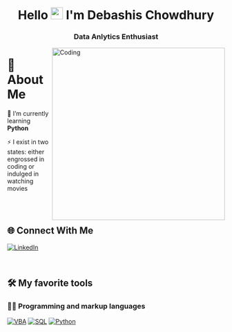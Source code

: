 <h1 align="center">Hello
<img src="https://media.giphy.com/media/hvRJCLFzcasrR4ia7z/giphy.gif" width="28"> I'm Debashis Chowdhury</h1>
<h3 align="center">Data Anlytics Enthusiast</h3>
  <img align="right" alt="Coding" width="400" src="https://media3.giphy.com/media/v1.Y2lkPTc5MGI3NjExOG9xdWFlNG1lNTRlMnN6cGJ0M2l0ZnAxN3NsdHEzYXRpcDk1OHhnZyZlcD12MV9pbnRlcm5hbF9naWZfYnlfaWQmY3Q9Zw/66pRZHpxoOOXvf8zQX/giphy.gif">
<!-- <p align="left"> <img src="https://komarev.com/ghpvc/?username=emptynode&label=Profile%20views&color=0e75b6&style=flat" alt="emptynode" /> </p> -->

# 💫 About Me
🔭  I’m currently learning **Python**<br>
<!--👯 Looking to collaborate on Web Dev and Open Source Software <br>
💬 Ask me about **React, Next, Express, Javascript** <br> -->
⚡ I exist in two states: either engrossed in coding or indulged in watching movies<br> 


<br><br>
## 🌐 Connect With Me 
<!--[![Twitter](https://img.shields.io/badge/Twitter-%230077B5.svg?logo=twitter&logoColor=white)](https://twitter.com/sumitch31)--> 
[![LinkedIn](https://img.shields.io/badge/LinkedIn-%230077B5.svg?logo=linkedin&logoColor=white)](https://www.linkedin.com/in/debashis-chowdhury93/) 
<!--[![LeetCode](https://img.shields.io/badge/LeetCode-%23FFA116.svg?logo=leetcode&logoColor=white)](https://www.leetcode.com/chakrabortysumit803)
[![Instagram](https://img.shields.io/badge/Instagram-%23E4405F.svg?logo=instagram&logoColor=white)](https://www.instagram.com/sumitchakraborty955/)-->


<br>

## 🛠️ My favorite tools

### 👨‍💻 Programming and markup languages

<p>
<a href="https://github.com/search?q=user%3ADenverCoder1+language%3Avba"><img alt="VBA" src="https://img.shields.io/badge/VBA-003B6D.svg?logo=microsoft&logoColor=white"></a>
<a href="https://github.com/search?q=user%3ADenverCoder1+language%3Asql"><img alt="SQL" src="https://custom-icon-badges.herokuapp.com/badge/SQL-025E8C.svg?logo=database&logoColor=white"></a>
<a href="https://github.com/search?q=user%3ADenverCoder1+language%3Apython"><img alt="Python" src="https://custom-icon-badges.herokuapp.com/badge/Python-3776AB.svg?logo=python&logoColor=white"></a>

<!--     <a href="https://github.com/search?q=user%3ADenverCoder1+language%3AtypeScript"><img alt="TypeScript" src="https://img.shields.io/badge/TypeScript-007ACC.svg?logo=typescript&logoColor=white"></a> -->
</p>
